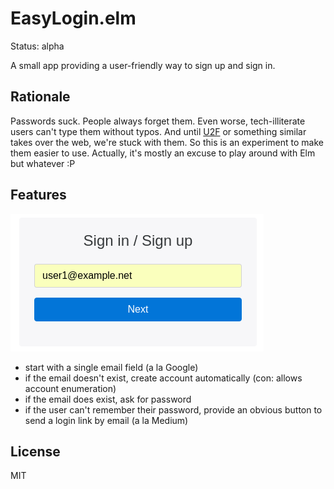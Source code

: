 # EasyLogin.elm

Status: alpha

A small app providing a user-friendly way to sign up and sign in.

## Rationale

Passwords suck. People always forget them. Even worse, tech-illiterate users can't type them without typos.
And until [U2F](https://en.wikipedia.org/wiki/Universal_2nd_Factor) or something similar takes over the web, we're stuck with them. So this is an experiment to make them easier to use. Actually, it's mostly an excuse to play around with Elm but whatever :P

## Features

![screenshot](example/screenshot.png)

- start with a single email field (a la Google)
- if the email doesn't exist, create account automatically (con: allows account enumeration)
- if the email does exist, ask for password
- if the user can't remember their password, provide an obvious button to send a login link by email (a la Medium)

## License

MIT
